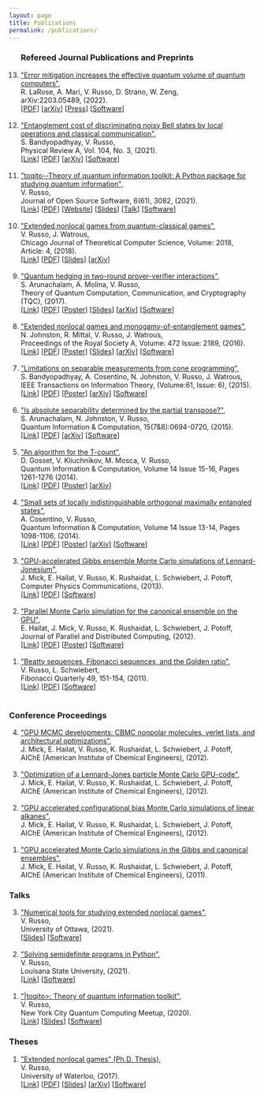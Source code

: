 ```yaml
---
layout: page
title: Publications
permalink: /publications/
---
```


<script>
  (function(i,s,o,g,r,a,m){i['GoogleAnalyticsObject']=r;i[r]=i[r]||function(){
  (i[r].q=i[r].q||[]).push(arguments)},i[r].l=1*new Date();a=s.createElement(o),  m=s.getElementsByTagName(o)[0];a.async=1;a.src=g;m.parentNode.insertBefore(a,m)
  })(window,document,'script','//www.google-analytics.com/analytics.js','ga');

  ga('create', 'UA-59145213-1', 'auto');
  ga('send', 'pageview');

</script>

<ol reversed>

<h3>Refereed Journal Publications and Preprints</h3>

<!--
<li>
<a href="">"Arkhipov's theorem, graph minors, and linear system nonlocal games"</a>, <br> 
C. Paddock, V. Russo, T. Silverthorne, W. Slofstra <br>
XXX, (2022). <br> 
[<a href="/pdf/XXX.pdf">PDF</a>]
[<a href="/pdf/solution_group_poster.pdf">Poster</a>]
[<a href="">arXiv</a>]
[<a href="">Software</a>
[<a href="https://www.youtube.com/watch?v=aiLho0FJxFc">Talk</a>]
</li>
<br>
<li>
<a href="">"A note on inner products of quantum states and their (anti)distinguishability"</a>, <br> 
V. Russo, J. Sikora<br>
XXX, (2022). <br> 
[<a href="/pdf/XXX.pdf">PDF</a>]
[<a href="">arXiv</a>]
[<a href="https://github.com/vprusso/antidist">Software</a>
</li>
<br>
-->

<li>
<a href="/pdf/qv.pdf">"Error mitigation increases the effective quantum volume of quantum computers"</a>,<br> 
R. LaRose, A. Mari, V. Russo, D. Strano, W. Zeng,<br>
arXiv:2203.05489, (2022).<br> 
[<a href="/pdf/qv.pdf">PDF</a>]
[<a href="https://arxiv.org/abs/2203.05489">arXiv</a>]
[<a href="https://thequantuminsider.com/2022/03/16/error-mitigation-techniques-can-pump-up-the-quantum-volume/">Press</a>]
[<a href="https://github.com/unitaryfund/mitiq-qv">Software</a>]
</li>
<br>

<li>
<a href="/pdf/noisy_bell.pdf">"Entanglement cost of discriminating noisy Bell states by local operations and classical communication"</a>,<br> 
S. Bandyopadhyay, V. Russo,<br>
Physical Review A, Vol. 104, No. 3, (2021).<br> 
[<a href="https://link.aps.org/doi/10.1103/PhysRevA.104.032429">Link</a>]
[<a href="/pdf/noisy_bell.pdf">PDF</a>]
[<a href="https://arxiv.org/abs/2106.08721">arXiv</a>]
[<a href="https://github.com/vprusso/qustop">Software</a>]
</li>
<br>

<li>
<a href="/pdf/toqito.pdf">"toqito--Theory of quantum information toolkit: A Python package for studying quantum information"</a>,<br> 
V. Russo,<br>
Journal of Open Source Software, 6(61), 3082, (2021).<br> 
[<a href="https://joss.theoj.org/papers/10.21105/joss.03082">Link</a>]
[<a href="/pdf/toqito.pdf">PDF</a>]
[<a href="https://vprusso.github.io/toqito">Website</a>]
[<a href="https://vprusso.github.io/toqito_slides/">Slides</a>]
[<a href="https://www.youtube.com/watch?v=6R7qSszJwBI">Talk</a>]
[<a href="https://github.com/vprusso/toqito">Software</a>]
</li>
<br>

<li>
<a href="https://arxiv.org/pdf/1709.01837.pdf">"Extended nonlocal games from quantum-classical games"</a>,<br> 
V. Russo, J. Watrous,<br>
Chicago Journal of Theoretical Computer Science, Volume: 2018, Article: 4, (2018).<br> 
[<a href="http://cjtcs.cs.uchicago.edu/articles/2018/4/contents.html">Link</a>]
[<a href="/pdf/extended_qc.pdf">PDF</a>]
[<a href="/pdf/infinite_entanglement_slides.pdf">Slides</a>]
[<a href="https://arxiv.org/abs/1709.01837">arXiv</a>]
</li>
<br>

<li>
<a href="http://arxiv.org/pdf/1310.7954v3.pdf">"Quantum hedging in two-round prover-verifier interactions"</a>,<br> 
S. Arunachalam, A. Molina, V. Russo,<br>
Theory of Quantum Computation, Communication, and Cryptography (TQC), (2017).<br> 
[<a href="http://tqc2017.lip6.fr/program.html">Link</a>]
[<a href="/pdf/hedging_bets.pdf">PDF</a>]
[<a href="/pdf/hedging_bets_poster.pdf">Poster</a>]
[<a href="/pdf/hedging_bets_slides.pdf">Slides</a>]
[<a href="http://arxiv.org/abs/1310.7954">arXiv</a>]
[<a href="https://github.com/vprusso/quantum-hedging">Software</a>]
</li>
<br>

<li> 
<a href="http://arxiv.org/pdf/1510.02083v2.pdf">"Extended nonlocal games and monogamy-of-entanglement games"</a>,<br> 
N. Johnston, R. Mittal, V. Russo, J. Watrous,<br>
Proceedings of the Royal Society A, Volume: 472 Issue: 2189, (2016).<br> 
[<a href="http://rspa.royalsocietypublishing.org/content/472/2189/20160003.abstract">Link</a>]
[<a href="/pdf/extended_nonlocal.pdf">PDF</a>]
[<a href="/pdf/extended_nonlocal_poster.pdf">Poster</a>]
[<a href="/pdf/enlg_moe_slides.pdf">Slides</a>]
[<a href="http://arxiv.org/abs/1510.02083">arXiv</a>]
[<a href="https://github.com/vprusso/monogamy-of-entanglement-games">Software</a>]
</li>
<br>

<li>
<a href="http://arxiv.org/pdf/1408.6981v1.pdf">"Limitations on separable measurements from cone programming"</a>,<br>
S. Bandyopadhyay, A. Cosentino, N. Johnston, V. Russo, J. Watrous,<br>
IEEE Transactions on Information Theory, (Volume:61, Issue: 6), (2015).<br> 
[<a href="http://ieeexplore.ieee.org/xpl/login.jsp?tp=&arnumber=7086052&url=http%3A%2F%2Fieeexplore.ieee.org%2Fiel7%2F18%2F7109216%2F07086052.pdf%3Farnumber%3D7086052">Link</a>]
[<a href="/pdf/limitations_cone.pdf">PDF</a>]
[<a href="/pdf/limitations_cone_poster.pdf">Poster</a>]
[<a href="http://arxiv.org/abs/1408.6981">arXiv</a>]
[<a href="http://www.qetlab.com/List_of_functions#Distinguishing_objects">Software</a>]
</li>
<br>

<li>
<a href="http://arxiv.org/pdf/1405.5853v3.pdf">"Is absolute separability determined by the partial transpose?"</a>,<br>
S. Arunachalam, N. Johnston, V. Russo,<br>
Quantum Information & Computation, 15(7&8):0694-0720, (2015).<br> 
[<a href="http://www.rintonpress.com/xxqic15/qic-15-78/0694-0720.pdf">Link</a>]
[<a href="/pdf/absolute_separability.pdf">PDF</a>]
[<a href="http://arxiv.org/abs/1405.5853">arXiv</a>]
[<a href="https://github.com/vprusso/separable-from-spectrum">Software</a>]
</li>
<br>

<li>
<a href="http://arxiv.org/pdf/1308.4134v1.pdf">"An algorithm for the T-count"</a>,<br>
D. Gosset, V. Kliuchnikov, M. Mosca, V. Russo,<br>
Quantum Information & Computation, Volume 14 Issue 15-16, Pages 1261-1276 (2014).<br> 
[<a href="http://dl.acm.org/citation.cfm?id=2685180">Link</a>]
[<a href="/pdf/t_count.pdf">PDF</a>]
[<a href="/pdf/t_count_poster.pdf">Poster</a>]
[<a href="http://arxiv.org/abs/1308.4134">arXiv</a>]
</li>
<br>

<li>
<a href="http://arxiv.org/pdf/1307.3232v2.pdf">"Small sets of locally indistinguishable orthogonal maximally entangled states"</a>,<br>
A. Cosentino, V. Russo,<br>
Quantum Information & Computation, Volume 14 Issue 13-14, Pages 1098-1106, (2014).<br> 
[<a href="http://dl.acm.org/citation.cfm?id=2685167">Link</a>]
[<a href="/pdf/small_sets.pdf">PDF</a>]
[<a href="/pdf/small_sets_poster.pdf">Poster</a>]
[<a href="http://arxiv.org/abs/1307.3232">arXiv</a>]
[<a href="https://bitbucket.org/acosenti/ppt-sdp-paper">Software</a>]
</li>
<br>

<li>
<a href="/pdf/lennard_jonesium.pdf">"GPU-accelerated Gibbs ensemble Monte Carlo simulations of Lennard-Jonesium"</a>,<br>
J. Mick, E. Hailat, V. Russo, K. Rushaidat, L. Schwiebert, J. Potoff,<br>
Computer Physics Communications, (2013).<br> 
[<a href="http://www.sciencedirect.com/science/article/pii/S0010465513002270#">Link</a>]
[<a href="/pdf/lennard_jonesium.pdf">PDF</a>]
[<a href="https://github.com/GOMC-WSU">Software</a>]
</li>
<br>

<li>
<a href="/pdf/gpu_parallel.pdf">"Parallel Monte Carlo simulation for the canonical ensemble on the GPU"</a>,<br> 
E. Hailat, J. Mick, V. Russo, K. Rushaidat, L. Schwiebert, J. Potoff,<br>
Journal of Parallel and Distributed Computing, (2012).<br> 
[<a href="http://www.tandfonline.com/doi/abs/10.1080/17445760.2013.833617#.ViTy5n6rRQI">Link</a>]
[<a href="/pdf/gpu_parallel.pdf">PDF</a>]
[<a href="/pdf/gpu_parallel_poster.pdf">Poster</a>]
[<a href="https://github.com/GOMC-WSU">Software</a>]
</li>
<br>

<li>
<a href="/pdf/beatty_sequences.pdf">"Beatty sequences, Fibonacci sequences, and the Golden ratio"</a>,<br>
V. Russo, L. Schwiebert,<br>
Fibonacci Quarterly 49, 151-154, (2011).<br> 
[<a href="http://www.fq.math.ca/Papers/49-2/RussoSchwiebert.pdf">Link</a>]
[<a href="/pdf/beatty_sequences.pdf">PDF</a>]
[<a href="https://github.com/vprusso/swappage_problem">Software</a>]
</li>
<br>

</ol>

<h3>Conference Proceedings</h3>

<ol reversed>

<li>
<a href="http://www3.aiche.org/Proceedings/Abstract.aspx?PaperID=284448">"GPU MCMC developments: CBMC nonpolar molecules, verlet lists, and architectural optimizations"</a>,<br>
J. Mick, E. Hailat, V. Russo, K. Rushaidat, L. Schwiebert, J. Potoff,<br>
AIChE (American Institute of Chemical Engineers), (2012).
</li>
<br>

<li>
<a href="http://www3.aiche.org/Proceedings/Abstract.aspx?PaperID=283934">"Optimization of a Lennard-Jones particle Monte Carlo GPU-code"</a>,<br>
J. Mick, E. Hailat, V. Russo, K. Rushaidat, L. Schwiebert, J. Potoff,<br>
AIChE (American Institute of Chemical Engineers), (2012).
</li>
<br>

<li>
<a href="http://www3.aiche.org/Proceedings/Abstract.aspx?PaperID=283711">"GPU accelerated configurational bias Monte Carlo simulations of linear alkanes"</a>,<br>
J. Mick, E. Hailat, V. Russo, K. Rushaidat, L. Schwiebert, J. Potoff,<br>
AIChE (American Institute of Chemical Engineers), (2012).
</li>
<br>

<li>
<a href="http://www3.aiche.org/Proceedings/Abstract.aspx?PaperID=235324">"GPU accelerated Monte Carlo simulations in the Gibbs and canonical ensembles"</a>,<br>
J. Mick, E. Hailat, V. Russo, K. Rushaidat, L. Schwiebert, J. Potoff,<br>
AIChE (American Institute of Chemical Engineers), (2011).
</li>

</ol>

<h3>Talks</h3>

<ol reversed>

<li>
<a href="">"Numerical tools for studying extended nonlocal games"</a>,<br>
V. Russo,<br>
University of Ottawa, (2021).<br> 
[<a href="/pdf/numerical_enlg_slides.pdf">Slides</a>]
[<a href="https://github.com/vprusso/uottawa_enlg">Software</a>]
</li>
<br>

<li>
<a href="https://www.youtube.com/watch?v=uAegxiHQOXw">"Solving semidefinite programs in Python"</a>,<br>
V. Russo,<br>
Louisana State University, (2021).<br> 
[<a href="https://www.youtube.com/watch?v=uAegxiHQOXw">Link</a>]
[<a href="https://github.com/vprusso/sdp_lecture">Software</a>]
</li>
<br>

<li>
<a href="https://www.youtube.com/watch?v=6R7qSszJwBI">"|toqito>: Theory of
quantum information toolkit"</a>,<br>
V. Russo,<br>
New York City Quantum Computing Meetup, (2020).<br> 
[<a href="https://www.youtube.com/watch?v=6R7qSszJwBI">Link</a>]
[<a href="https://vprusso.github.io/toqito_slides/">Slides</a>]
[<a href="https://github.com/vprusso/toqito">Software</a>]
</li>

</ol>

<h3>Theses</h3>

<ol reversed>

<li>
<a href="/pdf/thesis.pdf">"Extended nonlocal games" (Ph.D. Thesis)</a>,<br>
V. Russo,<br>
University of Waterloo, (2017).<br> 
[<a href="https://uwspace.uwaterloo.ca/handle/10012/11620">Link</a>]
[<a href="/pdf/thesis.pdf">PDF</a>]
[<a href="/pdf/defense_slides.pdf">Slides</a>]
[<a href="https://arxiv.org/abs/1704.07375">arXiv</a>]
[<a href="https://github.com/vprusso/phd_thesis">Software</a>]
</li>

</ol>
